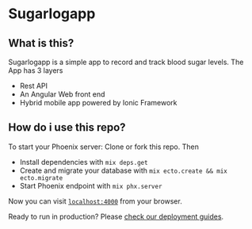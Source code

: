 # Sugarlogapp


## What is this?
Sugarlogapp is a simple app to record and track blood sugar levels. The App has 3 layers


  * Rest API
  * An Angular Web front end
  * Hybrid mobile app powered by Ionic Framework

## How do i use this repo?
To start your Phoenix server: Clone or fork this repo. Then 

  * Install dependencies with `mix deps.get`
  * Create and migrate your database with `mix ecto.create && mix ecto.migrate`
  * Start Phoenix endpoint with `mix phx.server`

Now you can visit [`localhost:4000`](http://localhost:4000) from your browser.

Ready to run in production? Please [check our deployment guides](http://www.phoenixframework.org/docs/deployment).

